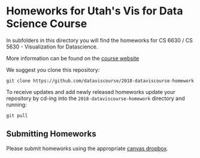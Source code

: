 # Homeworks for Utah's Vis for Data Science Course
In subfolders in this directory you will find the homeworks for CS 6630 / CS 5630 - Visualization for Datascience. 

More information can be found on the [course website](http://dataviscourse.net/)

We suggest you clone this repository: 

``` 
git clone https://github.com/dataviscourse/2018-dataviscourse-homework
```

To receive updates and add newly released homeworks update your repository by cd-ing into the `2018-dataviscourse-homework` directory and running:

```
git pull
```

## Submitting Homeworks

Please submit homeworks using the appropriate [canvas dropbox](https://utah.instructure.com/courses/503254/).
